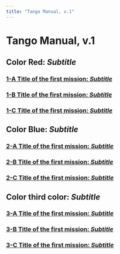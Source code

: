 ```yaml
---
title: "Tango Manual, v.1"
---
```


# Tango Manual, v.1


<!-- {% include color_title2.html title="Color Red: " subtitle="Subtitle" color="red" %} -->

## Color Red: *Subtitle*

### [1-A Title of the first mission: *Subtitle*](1-a.md)
### [1-B Title of the first mission: *Subtitle*](1-b.md)
### [1-C Title of the first mission: *Subtitle*](1-c.md)

## Color Blue: *Subtitle*

### [2-A Title of the first mission: *Subtitle*](2-a.md)
### [2-B Title of the first mission: *Subtitle*](2-b.md)
### [2-C Title of the first mission: *Subtitle*](2-c.md)

## Color third color: *Subtitle*

### [3-A Title of the first mission: *Subtitle*](3-a.md)
### [3-B Title of the first mission: *Subtitle*](3-b.md)
### [3-C Title of the first mission: *Subtitle*](3-c.md)
